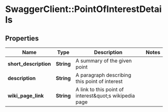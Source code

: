 # SwaggerClient::PointOfInterestDetails

## Properties
Name | Type | Description | Notes
------------ | ------------- | ------------- | -------------
**short_description** | **String** | A summary of the given point | 
**description** | **String** | A paragraph describing this point of interest | 
**wiki_page_link** | **String** | A link to this point of interest&amp;quot;s wikipedia page | 


